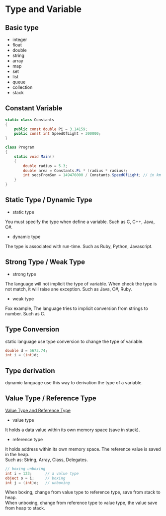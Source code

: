 # Type and Variable

## Basic type

- integer
- float
- double
- string
- array
- map
- set
- list
- queue
- collection
- stack

## Constant Variable

```C#
static class Constants
{
    public const double Pi = 3.14159;
    public const int SpeedOfLight = 300000;
}

class Program
{
    static void Main()
    {
        double radius = 5.3;
        double area = Constants.Pi * (radius * radius);
        int secsFromSun = 149476000 / Constants.SpeedOfLight; // in km
    }
}
```

## Static Type / Dynamic Type

- static type

You must specify the type when define a variable. Such as C, C++, Java, C#.

- dynamic type

The type is associated with run-time. Such as Ruby, Python, Javascript.

## Strong Type / Weak Type

- strong type

The language will not implicit the type of variable. When check the type is not match, it will raise ane exception. Such as Java, C#, Ruby.

- weak type

Fox example, The language tries to implicit conversion from strings to number. Such as C.

## Type Conversion

static language use type conversion to change the type of variable.

```C#
double d = 5673.74;
int i = (int)d;
```

## Type derivation

dynamic language use this way to derivation the type of a variable.

## Value Type / Reference Type

[Value Type and Reference Type](http://www.tutorialsteacher.com/csharp/csharp-value-type-and-reference-type)

- value type

It holds a data value within its own memory space (save in stack).

- reference type

It holds address within its own memory space. The reference value is saved in the heap.  
Such as: String, Array, Class, Delegates.

```C#
// boxing unboxing
int i = 123;      // a value type
object o = i;     // boxing
int j = (int)o;   // unboxing
```

When boxing, change from value type to reference type, save from stack to heap.  
When unboxing, change from reference type to value type, the value save from heap to stack.

